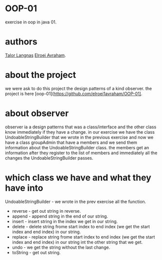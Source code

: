 # OOP-01
exercise in oop in java 01.

# authors
[Talor Langnas](https://github.com/TalorLangnas)
[Elroei Avraham](https://github.com/elroei1avraham).


# about the project
we were ask to do this project the design patterns of a kind observer.
the project is here [oop-01](https://github.com/elroei1avraham/OOP-01].


# about observer
observer ia a design patterns that was a class/interface and the other class know immediately if they have a change.
in our exercise we have the class UndoableStringBuilder that we wrote in the previous exercise and now we have a class groupAdmin that have a members and we send them information about the UndoableStringBuilder class.
the members get an information after they register to the list of members and immediately all the changes the UndoableStringBuilder passes.


# which class we have and what they have into
UndoableStringBuilder - we wrote in the prev exercise all the function.
 - reverse - get out string in reverse.
 - append - append string in the end of our string.
 - insert - insert string in the index we get in our string.  
 - delete - delete string frome start index to end index (we get the start index and end index) in our string.
 - replace - replace string frome start index to end index (we get the start index and end index) in our string int the other string that we get.
 - undo - we get the string without the last change.
 - toString - get out string.
 






